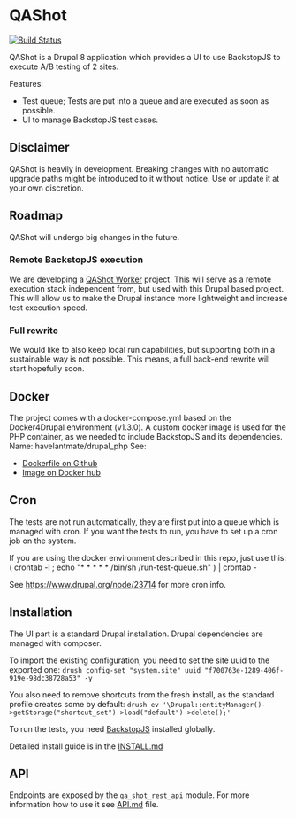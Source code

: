 # QAShot

[![Build Status](https://travis-ci.org/brainsum/qashot.svg?branch=master)](https://travis-ci.org/brainsum/qashot)

QAShot is a Drupal 8 application which provides a UI to use BackstopJS to execute A/B testing of 2 sites.

Features:
* Test queue; Tests are put into a queue and are executed as soon as possible.
* UI to manage BackstopJS test cases.

## Disclaimer

QAShot is heavily in development. Breaking changes with no automatic upgrade paths might be introduced to it without notice. Use or update it at your own discretion.

## Roadmap
QAShot will undergo big changes in the future.

### Remote BackstopJS execution
We are developing a [QAShot Worker](https://github.com/brainsum/qashot_worker) project. This will serve as a remote execution stack independent from, but used with this Drupal based project.
This will allow us to make the Drupal instance more lightweight and increase test execution speed.

### Full rewrite
We would like to also keep local run capabilities, but supporting both in a sustainable way is not possible. This means, a full back-end rewrite will start hopefully soon.

## Docker
The project comes with a docker-compose.yml based on the Docker4Drupal environment (v1.3.0).
A custom docker image is used for the PHP container, as we needed to include BackstopJS and its dependencies.
Name: havelantmate/drupal_php
See:

- [Dockerfile on Github](https://github.com/mhavelant/docker/tree/master/QAS/UBUNTU_PHP)
- [Image on Docker hub](https://hub.docker.com/r/havelantmate/drupal_php/)

## Cron
The tests are not run automatically, they are first put into a queue which is managed with cron.
If you want the tests to run, you have to set up a cron job on the system.

If you are using the docker environment described in this repo, just use this:
( crontab -l ; echo "* * * * * /bin/sh <path-to-project>/run-test-queue.sh" ) | crontab -

See https://www.drupal.org/node/23714 for more cron info.

## Installation

The UI part is a standard Drupal installation. Drupal dependencies are managed with composer.

To import the existing configuration, you need to set the site uuid to the exported one:
`drush config-set "system.site" uuid "f700763e-1289-406f-919e-98dc38728a53" -y`

You also need to remove shortcuts from the fresh install, as the standard profile creates some by default:
`drush ev '\Drupal::entityManager()->getStorage("shortcut_set")->load("default")->delete();'`    

To run the tests, you need [BackstopJS](https://github.com/garris/BackstopJS "BackstopJS Repository") installed globally.

Detailed install guide is in the [INSTALL.md](/INSTALL.md)

## API

Endpoints are exposed by the ```qa_shot_rest_api``` module.
For more information how to use it see [API.md](/API.md) file.
